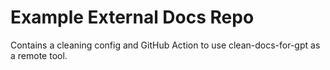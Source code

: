 # Example External Docs Repo

Contains a cleaning config and GitHub Action to use clean-docs-for-gpt as a remote tool.